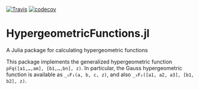 [![Travis](https://travis-ci.com/JuliaMath/HypergeometricFunctions.jl.svg?branch=master)](https://travis-ci.com/JuliaMath/HypergeometricFunctions.jl)
[![codecov](https://codecov.io/gh/JuliaMath/HypergeometricFunctions.jl/branch/master/graph/badge.svg)](https://codecov.io/gh/JuliaMath/HypergeometricFunctions.jl)


# HypergeometricFunctions.jl
A Julia package for calculating hypergeometric functions

This package implements the generalized hypergeometric function `pFq([a1,…,am], [b1,…,bn], z)`. In particular, the Gauss hypergeometric function is available as `_₂F₁(a, b, c, z)`, and also `_₃F₂([a1, a2, a3], [b1, b2], z)`.
